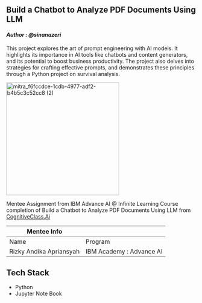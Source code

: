 ## Build a Chatbot to Analyze PDF Documents Using LLM
#### _Author : @sinanazeri_

This project explores the art of prompt engineering with AI models. It highlights its importance in AI tools like chatbots and content generators, and its potential to boost business productivity. The project also
delves into strategies for crafting effective prompts, and demonstrates these principles through a Python project on survival analysis.

<img width="299" alt="mitra_f6fccdce-1cdb-4977-adf2-b4b5c3c52cc8 (2)" src="https://github.com/Milkiiy/The-Art-of-Prompt-Engineering/assets/114728966/a04e511d-9e34-4c69-b6b8-135a14c7551f"><br />

Mentee Assignment from IBM Advance AI @ Infinite Learning Course completion of Build a 
Chatbot to Analyze PDF Documents Using LLM from [CognitiveClass.Ai](https://cognitiveclass.ai)

| Mentee Info          |          |
|----------------------|----------|
| Name                 | Program  |
| Rizky Andika Apriansyah | IBM Academy : Advance AI |

## Tech Stack
- Python
- Jupyter Note Book
